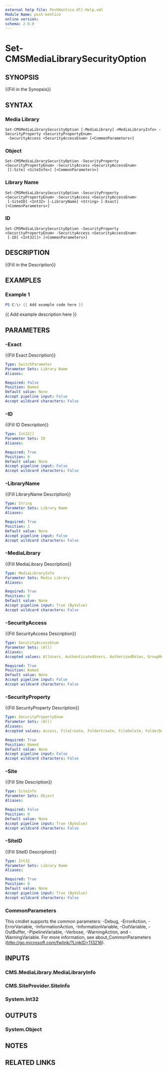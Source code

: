 ```yaml
---
external help file: PoshKentico.dll-Help.xml
Module Name: posh-kentico
online version:
schema: 2.0.0
---
```


# Set-CMSMediaLibrarySecurityOption

## SYNOPSIS
{{Fill in the Synopsis}}

## SYNTAX

### Media Library
```
Set-CMSMediaLibrarySecurityOption [-MediaLibrary] <MediaLibraryInfo> -SecurityProperty <SecurityPropertyEnum>
 -SecurityAccess <SecurityAccessEnum> [<CommonParameters>]
```

### Object
```
Set-CMSMediaLibrarySecurityOption -SecurityProperty <SecurityPropertyEnum> -SecurityAccess <SecurityAccessEnum>
 [[-Site] <SiteInfo>] [<CommonParameters>]
```

### Library Name
```
Set-CMSMediaLibrarySecurityOption -SecurityProperty <SecurityPropertyEnum> -SecurityAccess <SecurityAccessEnum>
 [-SiteID] <Int32> [-LibraryName] <String> [-Exact] [<CommonParameters>]
```

### ID
```
Set-CMSMediaLibrarySecurityOption -SecurityProperty <SecurityPropertyEnum> -SecurityAccess <SecurityAccessEnum>
 [-ID] <Int32[]> [<CommonParameters>]
```

## DESCRIPTION
{{Fill in the Description}}

## EXAMPLES

### Example 1
```powershell
PS C:\> {{ Add example code here }}
```

{{ Add example description here }}

## PARAMETERS

### -Exact
{{Fill Exact Description}}

```yaml
Type: SwitchParameter
Parameter Sets: Library Name
Aliases:

Required: False
Position: Named
Default value: None
Accept pipeline input: False
Accept wildcard characters: False
```

### -ID
{{Fill ID Description}}

```yaml
Type: Int32[]
Parameter Sets: ID
Aliases:

Required: True
Position: 0
Default value: None
Accept pipeline input: False
Accept wildcard characters: False
```

### -LibraryName
{{Fill LibraryName Description}}

```yaml
Type: String
Parameter Sets: Library Name
Aliases:

Required: True
Position: 1
Default value: None
Accept pipeline input: False
Accept wildcard characters: False
```

### -MediaLibrary
{{Fill MediaLibrary Description}}

```yaml
Type: MediaLibraryInfo
Parameter Sets: Media Library
Aliases:

Required: True
Position: 0
Default value: None
Accept pipeline input: True (ByValue)
Accept wildcard characters: False
```

### -SecurityAccess
{{Fill SecurityAccess Description}}

```yaml
Type: SecurityAccessEnum
Parameter Sets: (All)
Aliases:
Accepted values: AllUsers, AuthenticatedUsers, AuthorizedRoles, GroupMembers, Nobody, Owner, GroupAdmin, GlobalAdmin

Required: True
Position: Named
Default value: None
Accept pipeline input: False
Accept wildcard characters: False
```

### -SecurityProperty
{{Fill SecurityProperty Description}}

```yaml
Type: SecurityPropertyEnum
Parameter Sets: (All)
Aliases:
Accepted values: Access, FileCreate, FolderCreate, FileDelete, FolderDelete, FileModify, FolderModify

Required: True
Position: Named
Default value: None
Accept pipeline input: False
Accept wildcard characters: False
```

### -Site
{{Fill Site Description}}

```yaml
Type: SiteInfo
Parameter Sets: Object
Aliases:

Required: False
Position: 0
Default value: None
Accept pipeline input: True (ByValue)
Accept wildcard characters: False
```

### -SiteID
{{Fill SiteID Description}}

```yaml
Type: Int32
Parameter Sets: Library Name
Aliases:

Required: True
Position: 0
Default value: None
Accept pipeline input: True (ByValue)
Accept wildcard characters: False
```

### CommonParameters
This cmdlet supports the common parameters: -Debug, -ErrorAction, -ErrorVariable, -InformationAction, -InformationVariable, -OutVariable, -OutBuffer, -PipelineVariable, -Verbose, -WarningAction, and -WarningVariable.
For more information, see about_CommonParameters (http://go.microsoft.com/fwlink/?LinkID=113216).

## INPUTS

### CMS.MediaLibrary.MediaLibraryInfo

### CMS.SiteProvider.SiteInfo

### System.Int32

## OUTPUTS

### System.Object
## NOTES

## RELATED LINKS
